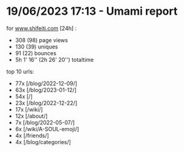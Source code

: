 # 19/06/2023 17:13 - Umami report
for www.shifeiti.com [24h] :

 - 308 (98) page views
 - 130 (39) uniques
 - 91 (22) bounces
 - 5h 1' 16'' (2h 26' 20'') totaltime


top 10 urls:
 - 77x [/blog/2022-12-09/]
 - 63x [/blog/2023-01-12/]
 - 54x [/]
 - 23x [/blog/2022-12-22/]
 - 17x [/wiki/]
 - 12x [/about/]
 - 7x [/blog/2022-05-07/]
 - 6x [/wiki/A-SOUL-emoji/]
 - 4x [/friends/]
 - 4x [/blog/categories/]


